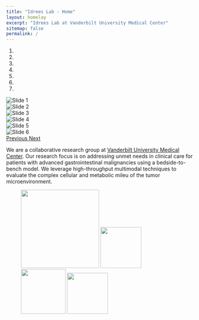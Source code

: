 ```yaml
---
title: "Idrees Lab - Home"
layout: homelay
excerpt: "Idrees Lab at Vanderbilt University Medical Center"
sitemap: false
permalink: /
---
```


<div markdown="0" id="carousel" class="carousel slide" data-ride="carousel" data-interval="4000" data-pause="hover" >
    <!-- Menu -->
    <ol class="carousel-indicators">
        <li data-target="#carousel" data-slide-to="0" class="active"></li>
        <li data-target="#carousel" data-slide-to="1"></li>
        <li data-target="#carousel" data-slide-to="2"></li>
        <li data-target="#carousel" data-slide-to="3"></li>
        <li data-target="#carousel" data-slide-to="4"></li>
        <li data-target="#carousel" data-slide-to="5"></li>
        <li data-target="#carousel" data-slide-to="6"></li>
    </ol> 
    <!-- Items -->
    <div class="carousel-inner" markdown="0">
        <div class="item active">
            <img src="{{ site.url }}{{ site.baseurl }}/images/slider7001400/dummy.png" alt="Slide 1" />
        </div>
        <div class="item">
            <img src="{{ site.url }}{{ site.baseurl }}/images/slider7001400/dummy.png" alt="Slide 2" />
        </div>
        <div class="item">
            <img src="{{ site.url }}{{ site.baseurl }}/images/slider7001400/dummy.png" alt="Slide 3" />
        </div>
        <div class="item">
            <img src="{{ site.url }}{{ site.baseurl }}/images/slider7001400/dummy.png" alt="Slide 4" />
        </div>
        <div class="item">
            <img src="{{ site.url }}{{ site.baseurl }}/images/slider7001400/dummy.png" alt="Slide 5" />
        </div>       
         <div class="item">
            <img src="{{ site.url }}{{ site.baseurl }}/images/slider7001400/dummy.png" alt="Slide 6" />
        </div>
    </div>
  <a class="left carousel-control" href="#carousel" role="button" data-slide="prev">
    <span class="glyphicon glyphicon-chevron-left" aria-hidden="true"></span>
    <span class="sr-only">Previous</span>
  </a>
  <a class="right carousel-control" href="#carousel" role="button" data-slide="next">
    <span class="glyphicon glyphicon-chevron-right" aria-hidden="true"></span>
    <span class="sr-only">Next</span>
  </a>
</div> 

We are a collaborative research group at [Vanderbilt University Medical Center](https://vumc.org). Our research focus is on addressing unmet needs in clinical care for patients with advanced gastrointestinal malignancies using a bedside-to-bench model. We leverage high-throughput multimodal techniques to evaluate the complex cellular and metabolic mileu of the tumor microenvironment. 

 <!-- **We are  looking for passionate new PhD students, Postdocs, and Master students to join the team** [(more info)]({{ site.url }}{{ site.baseurl }}/vacancies) **!** -->

<figure class="fourth">
  <img src="{{ site.url }}{{ site.baseurl }}/images/logopic/vumc-logo.png" style="width: 210px">
  <img src="{{ site.url }}{{ site.baseurl }}/images/logopic/VICC.png" style="width: 110px">
  <img src="{{ site.url }}{{ site.baseurl }}/images/logopic/nih-logo-color.png" style="width: 120px">
  <img src="{{ site.url }}{{ site.baseurl }}/images/logopic/Logo_NCI.svg" style="width: 110px">
</figure>
